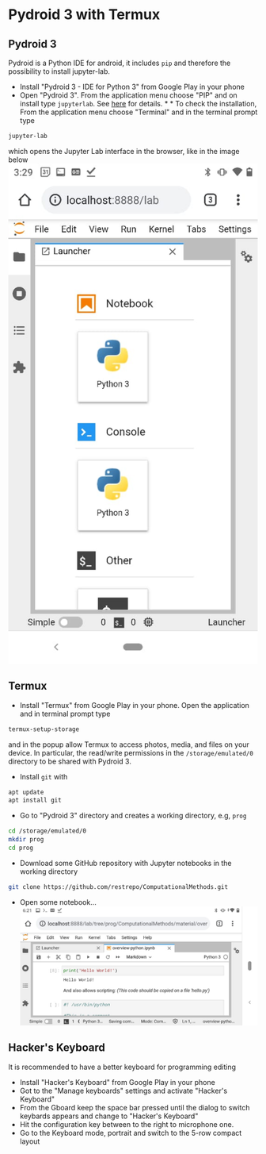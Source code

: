 # Pydroid 3 with Termux
## Pydroid 3
Pydroid is a Python IDE for android, it includes `pip` and therefore the possibility to install jupyter-lab. 

* Install "Pydroid 3 - IDE for Python 3" from Google Play in your phone
* Open "Pydroid 3". From the application menu choose "PIP" and on install type `jupyterlab`. See [here](https://stackoverflow.com/a/51581309/2268280) for details. * * To check the installation, From the application menu choose "Terminal" and in the terminal prompt type
```bash
jupyter-lab
```
which opens the Jupyter Lab interface in the browser, like in the image below
![img](https://github.com/restrepo/pydroid_with_termux/raw/main/img/chrome.jpeg)

## Termux
* Install "Termux" from Google Play in your phone. Open the application and in terminal prompt type
```bash
termux-setup-storage
```
and in the popup allow Termux to access photos, media, and files on your device.
In particular, the read/write permissions in the `/storage/emulated/0` directory to be shared with Pydroid 3.

* Install `git` with
```bash
apt update
apt install git
```
* Go to "Pydroid 3" directory and creates a working directory, e.g, `prog`
```bash
cd /storage/emulated/0
mkdir prog
cd prog
```

* Download some GitHub repository with Jupyter notebooks in the working directory
```bash
git clone https://github.com/restrepo/ComputationalMethods.git
```
* Open some notebook...
![img](https://github.com/restrepo/pydroid_with_termux/raw/main/img/jupyter.jpeg)

## Hacker's Keyboard
It is recommended to have a better keyboard for programming editing
* Install "Hacker's Keyboard" from Google Play in your phone
* Got to the "Manage keyboards" settings and activate "Hacker's Keyboard"
* From the Gboard keep the space bar pressed until the dialog to switch keybards appears and change to "Hacker's Keyboard" 
* Hit the configuration key between to the right to microphone one. 
* Go to the Keyboard mode, portrait and switch to the 5-row compact layout

